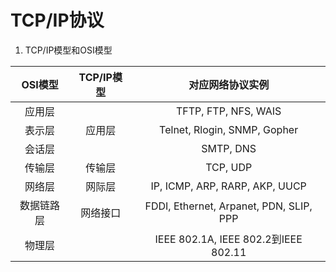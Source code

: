 # TCP/IP协议

1. TCP/IP模型和OSI模型

| OSI模型 | TCP/IP模型 | 对应网络协议实例 |
| :---: | :---: | :---: |
| 应用层 |  | TFTP, FTP, NFS, WAIS |
| 表示层 | 应用层 | Telnet, Rlogin, SNMP, Gopher |
| 会话层 |  | SMTP, DNS |
| 传输层 | 传输层 | TCP, UDP |
| 网络层 | 网际层 | IP, ICMP, ARP, RARP, AKP, UUCP |
| 数据链路层 | 网络接口 | FDDI, Ethernet, Arpanet, PDN, SLIP, PPP |
| 物理层 |  | IEEE 802.1A, IEEE 802.2到IEEE 802.11 |



